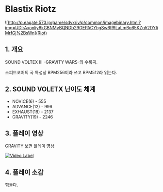 # Blastix Riotz

![http://p.eagate.573.jp/game/sdvx/iv/p/common/imagebinary.html?img=UDIrAxonliy6kGBNMyBQNDb29OEPACYhgSw6R9LaLm6o65KZq52DYIiMrfGj%2BsWn](Riot)





## 1. 개요

SOUND VOLTEX III -GRAVITY WARS-의 수록곡.

스피드코어의 곡 특성상 BPM256이라 쓰고 BPM512라 읽는다.



## 2. SOUND VOLETX 난이도 체계

- NOVICE(6) - 555
- ADVANCE(12) - 996
- EXHAUST(18) - 2137
- GRAVITY(19) - 2246



## 3. 플레이 영상

GRAVITY 보면 플레이 영상

[![Video Label](http://img.youtube.com/vi/DROJgIbEPBE/0.jpg)](https://youtu.be/DROJgIbEPBE)





## 4. 플레이 소감

힘들다.